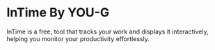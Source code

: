 # InTime By YOU-G
InTime is a free, tool that tracks your work and displays it interactively, helping you monitor your productivity effortlessly.
